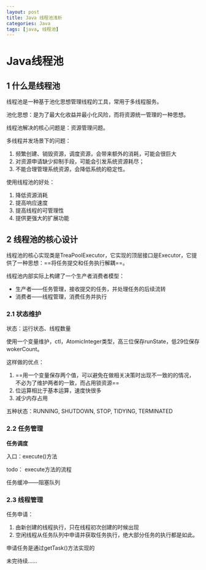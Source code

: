 ```yaml
---
layout: post
title: Java 线程池浅析
categories: Java
tags: [java, 线程池]
---
```


# Java线程池

## 1 什么是线程池

线程池是一种基于池化思想管理线程的工具，常用于多线程服务。

池化思想：是为了最大化收益并最小化风险，而将资源统一管理的一种思想。

线程池解决的核心问题是：资源管理问题。

多线程并发场景下的问题：

1. 频繁创建、销毁资源，调度资源，会带来额外的消耗，可能会很巨大
2. 对资源申请缺少抑制手段，可能会引发系统资源耗尽；
3. 不能合理管理系统资源，会降低系统的稳定性。

使用线程池的好处：

1. 降低资源消耗
2. 提高响应速度
3. 提高线程的可管理性
4. 提供更强大的扩展功能

## 2 线程池的核心设计

线程池的核心实现类是TreaPoolExecutor，它实现的顶层接口是Executor，它提供了一种思想：==将任务提交和任务执行解耦==。

线程池内部实际上构建了一个生产者消费者模型：

- 生产者——任务管理，接收提交的任务，并处理任务的后续流转
- 消费者——线程管理，消费任务并执行

### 2.1 状态维护

状态：运行状态、线程数量

使用一个变量维护，ctl，AtomicInteger类型，高三位保存runState，低29位保存wokerCount。

这样做的优点：

1. ==用一个变量保存两个值，可以避免在做相关决策时出现不一致的的情况，不必为了维护两者的一致，而占用锁资源==
2. 位运算相比于基本运算，速度快很多
3. 减少内存占用

五种状态：RUNNING, SHUTDOWN, STOP, TIDYING, TERMINATED

### 2.2 任务管理

**任务调度**

入口：execute()方法

todo： execute方法的流程

任务缓冲——阻塞队列

### 2.3 线程管理

任务申请：

1. 由新创建的线程执行，只在线程初次创建的时候出现
2. 空闲线程从任务队列中申请并获取任务执行，绝大部分任务的执行都是如此。

申请任务是通过getTask()方法实现的

未完待续……
